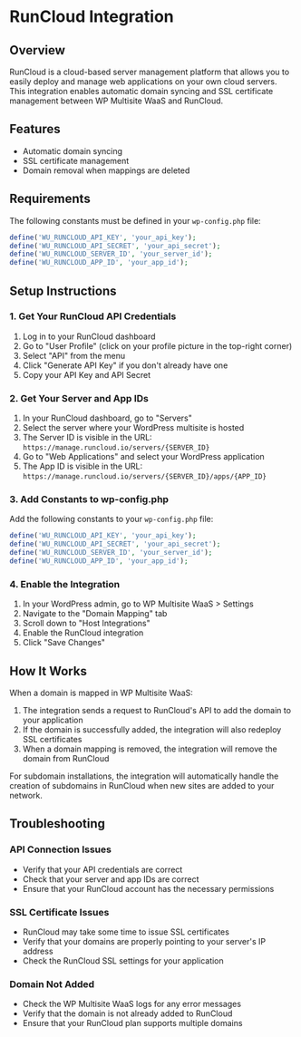 # RunCloud Integration

## Overview
RunCloud is a cloud-based server management platform that allows you to easily deploy and manage web applications on your own cloud servers. This integration enables automatic domain syncing and SSL certificate management between WP Multisite WaaS and RunCloud.

## Features
- Automatic domain syncing
- SSL certificate management
- Domain removal when mappings are deleted

## Requirements
The following constants must be defined in your `wp-config.php` file:

```php
define('WU_RUNCLOUD_API_KEY', 'your_api_key');
define('WU_RUNCLOUD_API_SECRET', 'your_api_secret');
define('WU_RUNCLOUD_SERVER_ID', 'your_server_id');
define('WU_RUNCLOUD_APP_ID', 'your_app_id');
```

## Setup Instructions

### 1. Get Your RunCloud API Credentials

1. Log in to your RunCloud dashboard
2. Go to "User Profile" (click on your profile picture in the top-right corner)
3. Select "API" from the menu
4. Click "Generate API Key" if you don't already have one
5. Copy your API Key and API Secret

### 2. Get Your Server and App IDs

1. In your RunCloud dashboard, go to "Servers"
2. Select the server where your WordPress multisite is hosted
3. The Server ID is visible in the URL: `https://manage.runcloud.io/servers/{SERVER_ID}`
4. Go to "Web Applications" and select your WordPress application
5. The App ID is visible in the URL: `https://manage.runcloud.io/servers/{SERVER_ID}/apps/{APP_ID}`

### 3. Add Constants to wp-config.php

Add the following constants to your `wp-config.php` file:

```php
define('WU_RUNCLOUD_API_KEY', 'your_api_key');
define('WU_RUNCLOUD_API_SECRET', 'your_api_secret');
define('WU_RUNCLOUD_SERVER_ID', 'your_server_id');
define('WU_RUNCLOUD_APP_ID', 'your_app_id');
```

### 4. Enable the Integration

1. In your WordPress admin, go to WP Multisite WaaS > Settings
2. Navigate to the "Domain Mapping" tab
3. Scroll down to "Host Integrations"
4. Enable the RunCloud integration
5. Click "Save Changes"

## How It Works

When a domain is mapped in WP Multisite WaaS:

1. The integration sends a request to RunCloud's API to add the domain to your application
2. If the domain is successfully added, the integration will also redeploy SSL certificates
3. When a domain mapping is removed, the integration will remove the domain from RunCloud

For subdomain installations, the integration will automatically handle the creation of subdomains in RunCloud when new sites are added to your network.

## Troubleshooting

### API Connection Issues
- Verify that your API credentials are correct
- Check that your server and app IDs are correct
- Ensure that your RunCloud account has the necessary permissions

### SSL Certificate Issues
- RunCloud may take some time to issue SSL certificates
- Verify that your domains are properly pointing to your server's IP address
- Check the RunCloud SSL settings for your application

### Domain Not Added
- Check the WP Multisite WaaS logs for any error messages
- Verify that the domain is not already added to RunCloud
- Ensure that your RunCloud plan supports multiple domains

